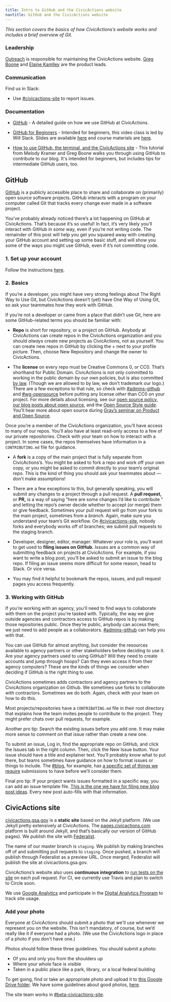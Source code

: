 ```yaml
---
title: Intro to GitHub and the CivicActions website
navtitle: GitHub and the CivicActions website
---
```


_This section covers the basics of how CivicActions&rsquo;s website works and includes a brief overview of Git._


### Leadership

[Outreach](/outreach) is responsible for maintaining the CivicActions website. [Greg Boone](https://civicactions.slack.com/messages/@gregboone) and [Elaine Kamlley](https://civicactions.slack.com/messages/@elainekamlley) are the product leads.

### Communication

Find us in Slack:

- Use [#civicactions-site](https://civicactions.slack.com/messages/civicactions-site) to report issues.

### Documentation

- [GitHub](/github/) - A detailed guide on how we use GitHub at CivicActions.

- [GitHub for Beginners](http://www.digitalgov.gov/event/github-for-beginners/) - Intended for beginners, this video class is led by Will Slack. Slides are available [here](https://pages.civicactions.com/slides/github-basics/#/18) and course materials are [here](https://docs.google.com/document/d/18b-4VPTcuqat-enGQSVzivGH2CsqdQVG0K0eToRM39I/edit).

- [How to use GitHub, the terminal, and the CivicActions site](https://civicactions.gsa.gov/2015/03/03/how-to-use-github-and-the-terminal-a-guide/) - This tutorial from Melody Kramer and Greg Boone walks you through using GitHub to contribute to our blog. It's intended for beginners, but includes tips for intermediate GitHub users, too.

## GitHub

[GitHub](https://github.com) is a publicly accessible place to share and collaborate on (primarily) open source software projects. GitHub interacts with a program on your computer called Git that tracks every change ever made in a software project.

You&rsquo;ve probably already noticed there&rsquo;s a lot happening on GitHub at CivicActions. That&rsquo;s because it&rsquo;s so useful! In fact, it&rsquo;s very likely you&rsquo;ll interact with GitHub in _some_ way, even if you&rsquo;re not writing code. The remainder of this post will help you get you squared away with creating your GitHub account and setting up some basic stuff, and will show you some of the ways you might use GitHub, even if it&rsquo;s not committing code.

### 1. Set up your account

Follow the instructions [here](/github/).

### 2. Basics

If you&rsquo;re a developer, you might have very strong feelings about The Right Way to Use Git, but CivicActions doesn&rsquo;t (yet) have One Way of Using Git, so ask your teammates how they work with GitHub.

If you&rsquo;re not a developer or came from a place that didn&rsquo;t use Git, here are some GitHub-related terms you should be familiar with:

- **Repo** is short for repository, or a project on GitHub. Anybody at CivicActions can create repos in the CivicActions organization and you should _always_ create new projects as CivicActions, not as yourself. You can create new repos in GitHub by clicking the + next to your profile picture. Then, choose New Repository and change the owner to CivicActions.

- The **license** on every repo must be Creative Commons 0, or CC0. That&rsquo;s shorthand for Public Domain. CivicActions is not only committed to working in the public domain by our own policies, but is also committed [by law](https://www.usa.gov/government-works). (Though we are allowed to by law, we don&rsquo;t trademark our logo.) There are a few exceptions to that rule, so check with [#admins-github](https://civicactions.slack.com/archives/admins-github) and [#wg-opensource](https://civicactions.slack.com/archives/wg-opensource) before putting any license _other_ than CC0 on your project. For more details about licensing, see our [open source policy](https://github.com/CivicActions/open-source-policy), [our blog posts about open source](https://civicactions.gsa.gov/tags/open-source/), and the [Open Source Style guide](https://pages.civicactions.com/open-source-guide/). You&rsquo;ll hear more about open source during [Gray&rsquo;s seminar on Product and Open Source](/intro-to-product-and-open-source).

Once you&rsquo;re a member of the CivicActions organization, you&rsquo;ll have access to many of our repos.  You&rsquo;ll also have at least read-only access to a few of our private repositories. Check with your team on how to interact with a project. In some cases, the repos themselves have information in a `CONTRIBUTING.md` file for guidance.

- A **fork** is a copy of the main project that is fully separate from CivicActions&rsquo;s. You might be asked to fork a repo and work off your own copy, or you might be asked to commit directly to your team&rsquo;s original repo. This is the kind of thing you should ask your teammates about — don't make assumptions!

- There are a few exceptions to this, but generally speaking, you will submit any changes to a project through a pull request. A **pull request,** or **PR,** is a way of saying  &ldquo;here are some changes I&rsquo;d like to contribute &rdquo; and letting the repo&rsquo;s owner decide whether to accept (or merge) them or give feedback. Sometimes your pull request will go from your fork to the main project, sometimes from a _branch._ Again, make sure you understand your team&rsquo;s Git workflow. On [#civicactions-site](), nobody forks and everybody works off of branches; we submit pull requests to the staging branch.

- Developer, designer, editor, manager: Whatever your role is, you&rsquo;ll want to get used to **filing issues on GitHub.** Issues are a common way of submitting feedback on projects at CivicActions. For example, if you want to write a blog post, you&rsquo;ll be asked to submit an issue to the blog repo. If filing an issue seems more difficult for some reason, head to Slack. Or vice versa.

- You may find it helpful to bookmark the repos, issues, and pull request pages you access frequently.

### 3. Working with GitHub

If you&rsquo;re working with an agency, you'll need to find ways to collaborate with them on the project you're tasked with. Typically, the way we give outside agencies and contractors access to GitHub repos is by making those repositories public. Once they&rsquo;re public, anybody can access them; we just need to add people as a collaborators. [#admins-github](https://civicactions.slack.com/archives/admins-github) can help you with that.

You can use GitHub for almost anything, but consider the resources available to agency partners or other stakeholders before deciding to use it. Are your agency partners used to using GitHub? Will they need to create accounts and jump through hoops? Can they even access it from their agency computers? These are the kinds of things we consider when deciding if GitHub is the right thing to use.

CivicActions sometimes adds contractors and agency partners to the CivicActions organization on Github. We sometimes use forks to collaborate with contractors. Sometimes we do both. Again, check with your team on how to do this.

Most projects/repositories have a `CONTRIBUTING.md` file in their root directory that explains how the team invites people to contribute to the project. They might prefer chats over pull requests, for example.

Another pro tip: Search the existing issues before you add one. It may make more sense to comment on that issue rather than create a new one.

To submit an issue, Log in, find the appropriate repo on GitHub, and click the Issues tab in the right column. Then, click the New Issue button. Your issue should have a title and explainer text. You&rsquo;ll probably know what to put there, but teams sometimes have guidance on how to format issues or things to include. The [#blog](https://civicactions.slack.com/archives/blog), for example, has [a specific set of things we require](https://github.com/CivicActions/blog-drafts#readme) submissions to have before we&rsquo;ll consider them.

Final pro tip: If your project wants issues formatted in a specific way, you can add an issue template file. [This is the one we have for filing new blog post ideas](https://github.com/CivicActions/blog-drafts/blob/master/ISSUE_TEMPLATE.md). Every new post auto-fills with that information.


## CivicActions site

[civicactions.gsa.gov](http://civicactions.gsa.gov/) is a **static site** based on the Jekyll platform. (We use Jekyll pretty extensively at CivicActions. The [pages.civicactions.com](https://pages.civicactions.com) platform is built around Jekyll, and that&rsquo;s basically our version of GitHub pages). We publish the site with [Federalist](https://federalist.civicactions.com).

The name of our master branch is `staging`. We publish by making branches off of and submitting pull requests to `staging`. Once pushed, a branch will publish through Federalist as a preview URL. Once merged, Federalist will publish the site at civicactions.gsa.gov.

CivicActions&rsquo;s website also uses **continuous integration** to [run tests on the site](https://github.com/CivicActions/civicactions.gsa.gov/blob/staging/go#L77-L82) on each pull request. For CI, we currently use Travis and plan to switch to Circle soon.

We use [Google Analytics](/google-analytics/) and participate in the [Digital Analytics Program](https://www.digitalgov.gov/services/dap/) to track site usage.

### Add your photo

Everyone at CivicActions should submit a photo that we'll use whenever we represent you on the website. This isn't mandatory, of course, but we&rsquo;d really like it if everyone had a photo. (We use the CivicActions logo in place of a photo if you don't have one.)

Photos should follow these three guidelines. You should submit a photo:

* Of you and only you from the shoulders up
* Where your whole face is visible
* Taken in a public place like a park, library, or a local federal building

To get going, find or take an appropriate photo and upload it to [this Google Drive folder](https://drive.google.com/a/gsa.gov/folderview?id=0B8kn3cuJUwEkLUMwWXE2VVczbUU&usp=sharing). We have some guidelines about good photos, [here](https://docs.google.com/a/gsa.gov/document/d/1xEFRPtJBrsJH-0ZhL9Wq1T8iILGydM-7R11iPTVWJVg/edit?usp=drive_web).

The site team works in [#beta-civicactions-site](https://civicactions.slack.com/messages/beta-civicactions-site/).
